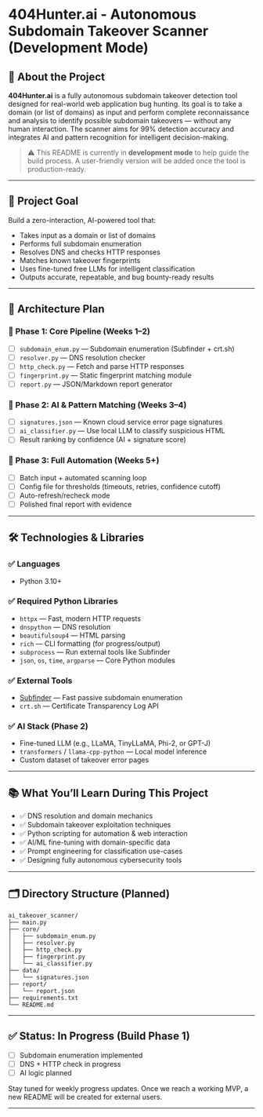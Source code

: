 # 404Hunter.ai - Autonomous Subdomain Takeover Scanner (Development Mode)

## 📌 About the Project

**404Hunter.ai** is a fully autonomous subdomain takeover detection tool designed for real-world web application bug hunting. Its goal is to take a domain (or list of domains) as input and perform complete reconnaissance and analysis to identify possible subdomain takeovers — without any human interaction. The scanner aims for 99% detection accuracy and integrates AI and pattern recognition for intelligent decision-making.

> ⚠️ This README is currently in **development mode** to help guide the build process. A user-friendly version will be added once the tool is production-ready.

---

## 🚀 Project Goal

Build a zero-interaction, AI-powered tool that:

* Takes input as a domain or list of domains
* Performs full subdomain enumeration
* Resolves DNS and checks HTTP responses
* Matches known takeover fingerprints
* Uses fine-tuned free LLMs for intelligent classification
* Outputs accurate, repeatable, and bug bounty-ready results

---

## 🧩 Architecture Plan

### 🧱 Phase 1: Core Pipeline (Weeks 1–2)

* [ ] `subdomain_enum.py` — Subdomain enumeration (Subfinder + crt.sh)
* [ ] `resolver.py` — DNS resolution checker
* [ ] `http_check.py` — Fetch and parse HTTP responses
* [ ] `fingerprint.py` — Static fingerprint matching module
* [ ] `report.py` — JSON/Markdown report generator

### 🧠 Phase 2: AI & Pattern Matching (Weeks 3–4)

* [ ] `signatures.json` — Known cloud service error page signatures
* [ ] `ai_classifier.py` — Use local LLM to classify suspicious HTML
* [ ] Result ranking by confidence (AI + signature score)

### 🔁 Phase 3: Full Automation (Weeks 5+)

* [ ] Batch input + automated scanning loop
* [ ] Config file for thresholds (timeouts, retries, confidence cutoff)
* [ ] Auto-refresh/recheck mode
* [ ] Polished final report with evidence

---

## 🛠️ Technologies & Libraries

### ✅ Languages

* Python 3.10+

### ✅ Required Python Libraries

* `httpx` — Fast, modern HTTP requests
* `dnspython` — DNS resolution
* `beautifulsoup4` — HTML parsing
* `rich` — CLI formatting (for progress/output)
* `subprocess` — Run external tools like Subfinder
* `json`, `os`, `time`, `argparse` — Core Python modules

### ✅ External Tools

* [Subfinder](https://github.com/projectdiscovery/subfinder) — Fast passive subdomain enumeration
* `crt.sh` — Certificate Transparency Log API

### ✅ AI Stack (Phase 2)

* Fine-tuned LLM (e.g., LLaMA, TinyLLaMA, Phi-2, or GPT-J)
* `transformers` / `llama-cpp-python` — Local model inference
* Custom dataset of takeover error pages

---

## 📚 What You’ll Learn During This Project

* ✅ DNS resolution and domain mechanics
* ✅ Subdomain takeover exploitation techniques
* ✅ Python scripting for automation & web interaction
* ✅ AI/ML fine-tuning with domain-specific data
* ✅ Prompt engineering for classification use-cases
* ✅ Designing fully autonomous cybersecurity tools

---

## 🗂 Directory Structure (Planned)

```
ai_takeover_scanner/
├── main.py
├── core/
│   ├── subdomain_enum.py
│   ├── resolver.py
│   ├── http_check.py
│   ├── fingerprint.py
│   └── ai_classifier.py
├── data/
│   └── signatures.json
├── report/
│   └── report.json
├── requirements.txt
└── README.md
```

---

## ✅ Status: In Progress (Build Phase 1)

* [ ] Subdomain enumeration implemented
* [ ] DNS + HTTP check in progress
* [ ] AI logic planned

Stay tuned for weekly progress updates. Once we reach a working MVP, a new README will be created for external users.

---